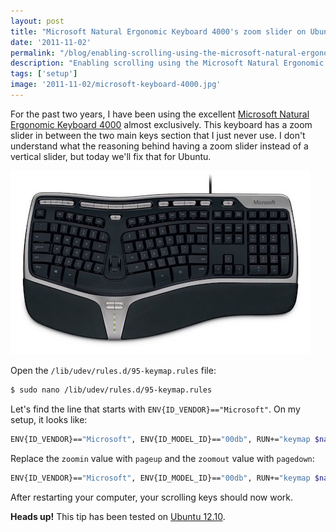 ```yaml
---
layout: post
title: "Microsoft Natural Ergonomic Keyboard 4000's zoom slider on Ubuntu 12.10"
date: '2011-11-02'
permalink: "/blog/enabling-scrolling-using-the-microsoft-natural-ergonomic-keyboard-4000s-zoom-slider-on-ubuntu-1210/"
description: "Enabling scrolling using the Microsoft Natural Ergonomic Keyboard 4000's zoom slider on Ubuntu 12.10"
tags: ['setup']
image: '2011-11-02/microsoft-keyboard-4000.jpg'
---
```


For the past two years, I have been using the excellent [Microsoft Natural Ergonomic Keyboard 4000](https://www.amazon.com/Microsoft-Natural-Ergonomic-Keyboard-4000/dp/B000A6PPOK) almost exclusively. This keyboard has a zoom slider in between the two main keys section that I just never use. I don't understand what the reasoning behind having a zoom slider instead of a vertical slider, but today we'll fix that for Ubuntu.

![Microsoft Natural Ergonomic Keyboard 4000](/public/images/blog/2011-11-02/microsoft-keyboard-4000.jpg)

Open the `/lib/udev/rules.d/95-keymap.rules` file:

```bash
$ sudo nano /lib/udev/rules.d/95-keymap.rules
```

Let's find the line that starts with `ENV{ID_VENDOR}=="Microsoft"`. On my setup, it looks like:

```bash
ENV{ID_VENDOR}=="Microsoft", ENV{ID_MODEL_ID}=="00db", RUN+="keymap $name 0xc022d zoomin 0xc022e zoomout"
```

Replace the `zoomin` value with `pageup` and the `zoomout` value with `pagedown`:

```bash
ENV{ID_VENDOR}=="Microsoft", ENV{ID_MODEL_ID}=="00db", RUN+="keymap $name 0xc022d pageup 0xc022e pagedown"
```

After restarting your computer, your scrolling keys should now work.

**Heads up!** This tip has been tested on [Ubuntu 12.10](https://en.wikipedia.org/wiki/List_of_Ubuntu_releases#Ubuntu_12.10_.28Quantal_Quetzal.29).
